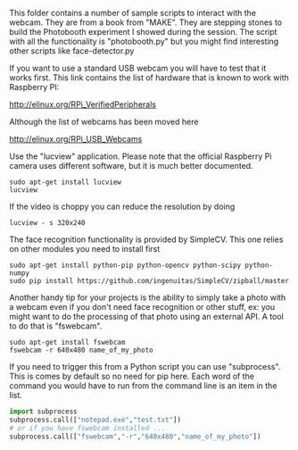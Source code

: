 This folder contains a number of sample scripts to interact with the webcam. They are from a book from "MAKE". They are stepping stones to build the Photobooth experiment I showed during the session. The script with all the functionality is "photobooth.py" but you might find interesting other scripts like face-detector.py

If you want to use a standard USB webcam you will have to test that it works first. This link contains the list of hardware that is known to work with Raspberry PI:

http://elinux.org/RPi_VerifiedPeripherals

Although the list of webcams has been moved here

http://elinux.org/RPi_USB_Webcams

Use the "lucview" application. Please note that the official Raspberry Pi camera uses different software, but it is much better documented.
```
sudo apt-get install lucview
lucview
```
If the video is choppy you can reduce the resolution by doing 
```
lucview - s 320x240
```
The face recognition functionality is provided by SimpleCV. This one relies on other modules you need to install first
```
sudo apt-get install python-pip python-opencv python-scipy python-numpy
sudo pip install https://github.com/ingenuitas/SimpleCV/zipball/master
```
Another handy tip for your projects is the ability to simply take a photo with a webcam even if you don't need face recognition or other stuff, ex: you might want to do the processing of that photo using an external API. A tool to do that is "fswebcam".

```
sudo apt-get install fswebcam
fswebcam -r 640x480 name_of_my_photo
```
If you need to trigger this from a Python script you can use "subprocess". This is comes by default so no need for pip here. Each word of the command you would have to run from the command line is an item in the list.
```python
import subprocess
subprocess.call(["notepad.exe","test.txt"])
# or if you have fswebcam installed ...
subprocess.call(["fswebcam","-r","640x480","name_of_my_photo"])
```

